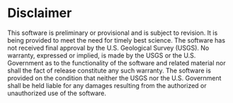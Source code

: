 Disclaimer
==========

This software is preliminary or provisional and is subject to revision.
It is being provided to meet the need for timely best science.
The software has not received final approval by the U.S. Geological Survey (USGS).
No warranty, expressed or implied, is made by the USGS or the U.S. Government as to the functionality of the software and related material nor shall the fact of release constitute any such warranty.
The software is provided on the condition that neither the USGS nor the U.S. Government shall be held liable for any damages resulting from the authorized or unauthorized use of the software.
